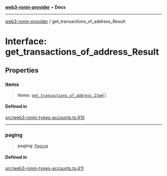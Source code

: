 [**web3-ronin-provider**](../README.md) • **Docs**

***

[web3-ronin-provider](../globals.md) / get\_transactions\_of\_address\_Result

# Interface: get\_transactions\_of\_address\_Result

## Properties

### items

> **items**: [`get_transactions_of_address_Item`](get_transactions_of_address_Item.md)[]

#### Defined in

[src/web3-ronin-types-accounts.ts:410](https://github.com/chuacw/web3-ronin-provider/blob/dab3da736520006c9aeb4dab1fb5f7a56228c341/src/web3-ronin-types-accounts.ts#L410)

***

### paging

> **paging**: [`Paging`](Paging.md)

#### Defined in

[src/web3-ronin-types-accounts.ts:411](https://github.com/chuacw/web3-ronin-provider/blob/dab3da736520006c9aeb4dab1fb5f7a56228c341/src/web3-ronin-types-accounts.ts#L411)
